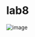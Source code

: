 # lab8

![image](https://user-images.githubusercontent.com/91755900/167385411-fd7ad1a8-b3b7-4d56-8ee8-5385666154e8.png)
